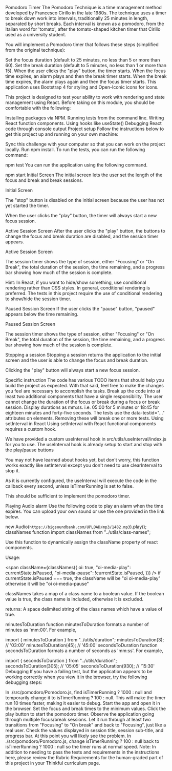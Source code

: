 Pomodoro Timer
The Pomodoro Technique is a time management method developed by Francesco Cirillo in the late 1980s.
The technique uses a timer to break down work into intervals, traditionally 25 minutes in length, separated by short breaks. Each interval is known as a pomodoro, from the Italian word for 'tomato', after the tomato-shaped kitchen timer that Cirillo used as a university student.

You will implement a Pomodoro timer that follows these steps (simplified from the original technique):

Set the focus duration (default to 25 minutes, no less than 5 or more than 60).
Set the break duration (default to 5 minutes, no less than 1 or more than 15).
When the user clicks the "play" button, the timer starts.
When the focus time expires, an alarm plays and then the break timer starts.
When the break time expires, the alarm plays again and then the focus timer starts.
This application uses Bootstrap 4 for styling and Open-Iconic icons for icons.

This project is designed to test your ability to work with rendering and state management using React. Before taking on this module, you should be comfortable with the following:

Installing packages via NPM.
Running tests from the command line.
Writing React function components.
Using hooks like useState()
Debugging React code through console output
Project setup
Follow the instructions below to get this project up and running on your own machine:

Sync this challenge with your computer so that you can work on the project locally.
Run npm install.
To run the tests, you can run the following command:

npm test
You can run the application using the following command.

npm start
Initial Screen
The initial screen lets the user set the length of the focus and break and break sessions.

Initial Screen

The "stop" button is disabled on the initial screen because the user has not yet started the timer.

When the user clicks the "play" button, the timer will always start a new focus session.

Active Session Screen
After the user clicks the "play" button, the buttons to change the focus and break duration are disabled, and the session timer appears.

Active Session Screen

The session timer shows the type of session, either "Focusing" or "On Break", the total duration of the session, the time remaining, and a progress bar showing how much of the session is complete.

Hint: In React, if you want to hide/show something, use conditional rendering rather than CSS styles. In general, conditional rendering is preferred. The tests in this project require the use of conditional rendering to show/hide the session timer.

Paused Session Screen
If the user clicks the "pause" button, "paused" appears below the time remaining.

Paused Session Screen

The session timer shows the type of session, either "Focusing" or "On Break", the total duration of the session, the time remaining, and a progress bar showing how much of the session is complete.

Stopping a session
Stopping a session returns the application to the initial screen and the user is able to change the focus and break duration.

Clicking the "play" button will always start a new focus session.

Specific instruction
The code has various TODO items that should help you build the project as expected. With that said, feel free to make the changes you feel are necessary to accomplish the tasks.
Break up the code into at least two additional components that have a single responsibility.
The user cannot change the duration of the focus or break during a focus or break session.
Display durations as mm:ss. i.e. 05:00 for 5 minutes or 18:45 for eighteen minutes and forty-five seconds.
The tests use the data-testid="..." attributes on elements. Removing these will break one or more tests.
Using setInterval in React
Using setInterval with React functional components requires a custom hook.

We have provided a custom useInterval hook in src/utils/useInterval/index.js for you to use. The useInterval hook is already setup to start and stop with the play/pause buttons

You may not have learned about hooks yet, but don't worry, this function works exactly like setInterval except you don't need to use clearInterval to stop it.

As it is currently configured, the useInterval will execute the code in the callback every second, unless isTimerRunning is set to false.

This should be sufficient to implement the pomodoro timer.

Playing Audio alarm
Use the following code to play an alarm when the time expires. You can upload your own sound or use the one provided in the link below.

new Audio(`https://bigsoundbank.com/UPLOAD/mp3/1482.mp3`).play();
classNames function
import classNames from "../utils/class-names";

Use this function to dynamically assign the className property of react components.

Usage:

<span
className={classNames({
oi: true,
"oi-media-play": currentState.isPaused,
"oi-media-pause": !currentState.isPaused,
})}
/>
if currentState.isPaused === true, the className will be "oi oi-media-play" otherwise it will be "oi oi-media-pause"

classNames takes a map of a class name to a boolean value. If the boolean value is true, the class name is included, otherwise it is excluded.

returns: A space delimited string of the class names which have a value of true.

minutesToDuration function
minutesToDuration formats a number of minutes as 'mm:00'. For example,

import { minutesToDuration } from "../utils/duration";
minutesToDuration(3); // '03:00'
minutesToDuration(45); // '45:00'
secondsToDuration function
secondsToDuration formats a number of seconds as 'mm:ss'. For example,

import { secondsToDuration } from "../utils/duration";
secondsToDuration(305); // '05:05'
secondsToDuration(930); // '15:30'
Debugging
If you have a failing test, but the application appears to be working correctly when you view it in the browser, try the following debugging steps:

In ./src/pomodoro/Pomodoro.js, find isTimerRunning ? 1000 : null and temporarily change it to isTimerRunning ? 100 : null.
This will make the timer run 10 times faster, making it easier to debug.
Start the app and open it in the browser.
Set the focus and break times to the minimum values.
Click the play button to start the pomodoro timer.
Observe the application going through multiple focus/break sessions. Let it run through at least two transitions from "Focusing" to "On break" and back to "Focusing", just like a real user.
Check the values displayed in session title, session sub-title, and progress bar.
At this point you will likely see the problem.
In ./src/pomodoro/Pomodoro.js, change isTimerRunning ? 100 : null back to isTimerRunning ? 1000 : null so the timer runs at normal speed.
Note: In addition to needing to pass the tests and requirements in the instructions here, please review the Rubric Requirements for the human-graded part of this project in your Thinkful curriculum page.
